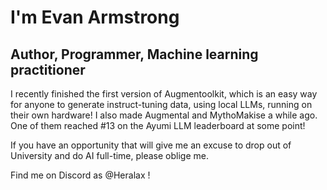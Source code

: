 # I'm Evan Armstrong
## Author, Programmer, Machine learning practitioner

I recently finished the first version of Augmentoolkit, which is an easy way for anyone to generate instruct-tuning data, using local LLMs, running on their own hardware! I also made Augmental and MythoMakise a while ago. One of them reached #13 on the Ayumi LLM leaderboard at some point!

If you have an opportunity that will give me an excuse to drop out of University and do AI full-time, please oblige me.

Find me on Discord as @Heralax !
